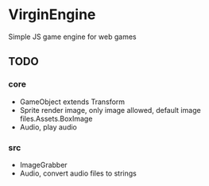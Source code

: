 # VirginEngine

Simple JS game engine for web games

## TODO

### core

- GameObject extends Transform
- Sprite render image, only image allowed, default image files.Assets.BoxImage
- Audio, play audio

### src

- ImageGrabber
- Audio, convert audio files to strings
